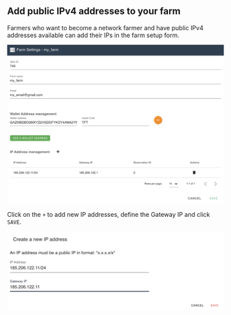 ## Add public IPv4 addresses to your farm

Farmers who want to become a network farmer and have public IPv4 addresses available can add their IPs in the farm setup form. 

![](img/farm_configuration.png)

Click on the `+` to add new IP addresses, define the Gateway IP and click `SAVE`. 

![](img/ip_configuration.png)
